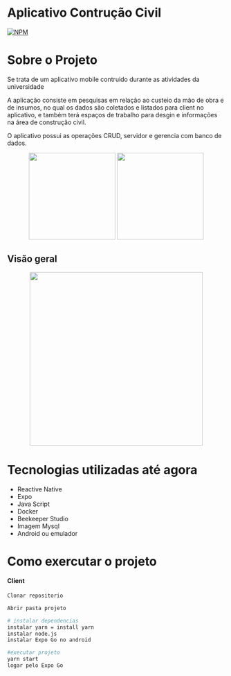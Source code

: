 # Aplicativo Contrução Civil

[![NPM](https://img.shields.io/npm/l/react)](https://github.com/neliocursos/exemplo-readme/blob/main/LICENSE) 

# Sobre o Projeto

Se trata de um aplicativo mobile contruido durante as atividades da universidade

A aplicação consiste em pesquisas em relação ao custeio da mão de obra e de insumos, no qual os dados são coletados e listados para client no aplicativo, e também terá espaços de trabalho para desgin e informações na área de construção civil.

O aplicativo possui as operações CRUD, servidor e gerencia com banco de dados.

<div align = "center">
  <img src = "https://github.com/Diogjos/FerramentaContrucao/assets/124062577/1bcf7cff-3209-4e62-b2f0-1719c69bfbf4"  width = "200px"/>
  <img src = "https://github.com/Diogjos/FerramentaContrucao/assets/124062577/dfa4be5e-ab0f-434c-8dc3-0793ef161eb3"  width = "200px"/>  
 
</div>

## Visão geral
<div align = "center">
  <img src = "https://github.com/Diogjos/FerramentaContrucao/assets/124062577/ba1359d0-8804-45ae-a163-ba8000f443de" width = "400px"/>
</div>

# Tecnologias utilizadas até agora

- Reactive Native
- Expo 
- Java Script
- Docker
- Beekeeper Studio
- Imagem Mysql
- Android ou emulador

# Como exercutar o projeto
#### Client
``` bash
Clonar repositorio

Abrir pasta projeto

# instalar dependencias 
instalar yarn = install yarn
instalar node.js
instalar Expo Go no android

#executar projeto
yarn start
logar pelo Expo Go
```









